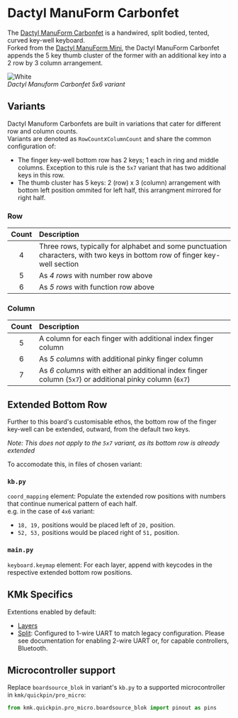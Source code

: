 # Dactyl ManuForm Carbonfet

The [Dactyl ManuForm Carbonfet](https://github.com/carbonfet/dactyl-manuform) is a handwired, split bodied, tented, curved key-well keyboard.  
Forked from the [Dactyl ManuForm Mini](/boards/dactyl_manuform_mini), the Dactyl ManuForm Carbonfet appends the 5 key thumb cluster of the former with an additional key into a 2 row by 3 column arrangement.

![White](https://i.imgur.com/0ugz1C9.jpg)  
*Dactyl Manuform Carbonfet 5x6 variant*

## Variants

Dactyl Manuform Carbonfets are built in variations that cater for different row and column counts.  
Variants are denoted as `RowCount`*x*`ColumnCount` and share the common configuration of:
- The finger key-well bottom row has 2 keys; 1 each in ring and middle columns.
   Exception to this rule is the `5x7` variant that has two additional keys in this row.
- The thumb cluster has 5 keys: 2 (row) x 3 (column) arrangement with bottom left position ommited for left half, this arrangment mirrored for right half.

### Row
| Count | Description |
| :---: | :--- |
| 4 | Three rows, typically for alphabet and some punctuation characters, with two keys in bottom row of finger key-well section |
| 5 | As *4 rows* with number row above |
| 6 | As *5 rows* with function row above |

### Column
| Count | Description |
| :---: | :--- |
| 5 | A column for each finger with additional index finger column |  
| 6 | As *5 columns* with additional pinky finger column |
| 7 | As *6 columns* with either an additional index finger column (`5x7`) or additional pinky column (`6x7`) |

## Extended Bottom Row

Further to this board's customisable ethos, the bottom row of the finger key-well can be extended, outward, from the default two keys.

*Note: This does not apply to the `5x7` variant, as its bottom row is already extended*

To accomodate this, in files of chosen variant:
### `kb.py`  
`coord_mapping` element: Populate the extended row positions with numbers that continue numerical pattern of each half.  
e.g. in the case of `4x6` variant:
- `18, 19,` positions would be placed left of `20,` position.
- `52, 53,` positions would be placed right of `51,` position.

### `main.py`  
`keyboard.keymap` element: For each layer, append with keycodes in the respective extended bottom row positions.

## KMk Specifics

Extentions enabled by default:  
- [Layers](/docs/en/layers.md)
- [Split](/docs/en/split_keyboards.md): Configured to 1-wire UART to match legacy configuration. Please see documentation for enabling 2-wire UART or, for capable controllers, Bluetooth.

## Microcontroller support

Replace `boardsource_blok` in variant's `kb.py` to a supported microcontroller in `kmk/quickpin/pro_micro`:

```python
from kmk.quickpin.pro_micro.boardsource_blok import pinout as pins
```

